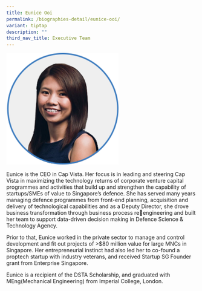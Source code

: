```yaml
---
title: Eunice Ooi
permalink: /biographies-detail/eunice-ooi/
variant: tiptap
description: ""
third_nav_title: Executive Team
---
```

<p></p><div class="isomer-image-wrapper"><img style="width: 59%;" height="auto" width="100%" alt="" src="/images/Executive Team/Eunice_Ooi.png"></div><p>Eunice is the CEO in Cap Vista. Her focus is in leading and steering Cap Vista in maximizing the technology returns of corporate venture capital programmes and activities that build up and strengthen the capability of startups/SMEs of value to Singapore’s defence. She has served many years managing defence programmes from front-end planning, acquisition and delivery of technological capabilities and as a Deputy Director, she drove business transformation through business process reengineering and built her team to support data-driven decision making in Defence Science &amp; Technology Agency.</p><p></p><p>Prior to that, Eunice worked in the private sector to manage and control development and fit out projects of &gt;$80 million value for large MNCs in Singapore. Her entrepreneurial instinct had also led her to co-found a proptech startup with industry veterans, and received Startup SG Founder grant from Enterprise Singapore.</p><p></p><p>Eunice is a recipient of the DSTA Scholarship, and graduated with MEng(Mechanical Engineering) from Imperial College, London.</p>